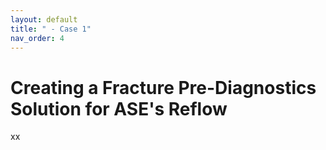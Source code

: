 ```yaml
---
layout: default
title: " - Case 1"
nav_order: 4
---
```


# Creating a Fracture Pre-Diagnostics Solution for ASE's Reflow
xx
